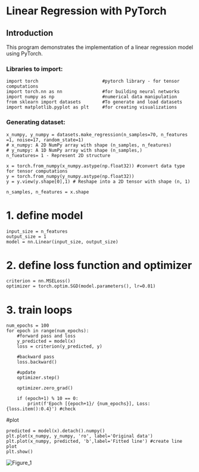 # Linear Regression with PyTorch

## Introduction
This program demonstrates the implementation of a linear regression model using PyTorch.

### Libraries to import: 
```
import torch                        #pytorch library - for tensor computations
import torch.nn as nn               #for building neural networks
import numpy as np                  #numerical data manipulation
from sklearn import datasets        #To generate and load datasets
import matplotlib.pyplot as plt     #for creating visualizations
```

### Generating dataset: 
```
x_numpy, y_numpy = datasets.make_regression(n_samples=70, n_features =1, noise=17, random_state=1)
# x_numpy: A 2D NumPy array with shape (n_samples, n_features)
# y_numpy: A 1D NumPy array with shape (n_samples,)
n_fueatures= 1 - Represent 2D structure
```

```
x = torch.from_numpy(x_numpy.astype(np.float32)) #convert data type for tensor computations
y = torch.from_numpy(y_numpy.astype(np.float32)) 
y = y.view(y.shape[0],1) # Reshape into a 2D tensor with shape (n, 1)

n_samples, n_features = x.shape
```
# 1. define model 
```
input_size = n_features 
output_size = 1 
model = nn.Linear(input_size, output_size) 
```

# 2. define loss function and optimizer 
```
criterion = nn.MSELoss() 
optimizer = torch.optim.SGD(model.parameters(), lr=0.01)
```

# 3. train loops 
```
num_epochs = 100 
for epoch in range(num_epochs):
    #forward pass and loss 
    y_predicted = model(x) 
    loss = criterion(y_predicted, y)

    #backward pass 
    loss.backward() 

    #update 
    optimizer.step() 

    optimizer.zero_grad() 

    if (epoch+1) % 10 == 0:
        print(f'Epoch [{epoch+1}/ {num_epochs}], Loss: {loss.item():0.4}') #check
```

#plot 
```
predicted = model(x).detach().numpy() 
plt.plot(x_numpy, y_numpy, 'ro', label='Original data') 
plt.plot(x_numpy, predicted, 'b',label='Fitted line') #create line plot
plt.show()
```

![Figure_1](https://github.com/user-attachments/assets/f3096346-bb31-494b-befd-be15e8deac46)
